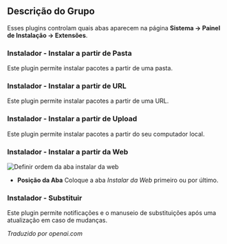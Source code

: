 <!-- Filename: Chunk4x:Extensions_Plugin_Manager_Edit_Installer_Group  / Display title: Grupo de Instaladores -->

## Descrição do Grupo

Esses plugins controlam quais abas aparecem na página **Sistema → Painel de Instalação → Extensões**.

### Instalador - Instalar a partir de Pasta

Este plugin permite instalar pacotes a partir de uma pasta.

### Instalador - Instalar a partir de URL

Este plugin permite instalar pacotes a partir de uma URL.

### Instalador - Instalar a partir de Upload

Este plugin permite instalar pacotes a partir do seu computador local.

### Instalador - Instalar a partir da Web

![Definir ordem da aba instalar da web](../../../en/images/plugins/plugin-group-installer-install-from-web-order.png)

- **Posição da Aba** Coloque a aba *Instalar da Web* primeiro ou por último.

### Instalador - Substituir

Este plugin permite notificações e o manuseio de substituições após uma atualização em caso de mudanças.



*Traduzido por openai.com*

